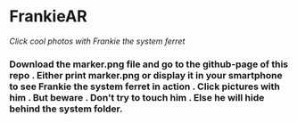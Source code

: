 # FrankieAR

*Click cool photos with Frankie the system ferret*

### Download the marker.png file and go to the github-page of this repo . Either print marker.png or display it in your smartphone to see Frankie the system ferret in action . Click pictures with him . But beware . Don't try to touch him . Else he will hide behind the system folder. 


